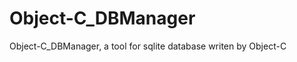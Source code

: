Object-C_DBManager
==================

Object-C_DBManager, a tool for sqlite database writen by Object-C